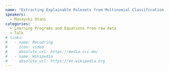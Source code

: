```yaml
---
name: "Extracting Explainable Rulesets from Multinomial Classification Model Using Answer Set Programming"
speakers:
  - Masayuki Otani
categories:
  - Learning Programs and Equations from raw data
  - Talk
# links:
#   - name: Recodring
#     icon: video
#     absolute_url: https://media.ccc.de/
#   - name: Wikipedia
#     absolute_url: https://en.wikipedia.org
---
```

